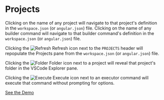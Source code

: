 &nbsp;

# Projects

Clicking on the name of any project will navigate to that project's definition in the `workspace.json` (or `angular.json`) file. Clicking on the name of any builder command will navigate to that builder command's definition in the `workspace.json` (or `angular.json`) file.

Clicking the ![Refresh](https://raw.githubusercontent.com/nrwl/nx-console/ba40a1c4a53d48b89a05a2f0d77a4139f9de6cc2/apps/vscode/src/assets/refresh-light.svg) Refresh icon next to the `PROJECTS` header will repopulate the Projects pane from the `workspace.json` (or `angular.json`) file.

Clicking the ![Folder](https://raw.githubusercontent.com/nrwl/nx-console/ba40a1c4a53d48b89a05a2f0d77a4139f9de6cc2/apps/vscode/src/assets/folder-light.svg) Folder icon next to a project will reveal that project's folder in the VSCode Explorer pane.

Clicking the ![Execute](https://raw.githubusercontent.com/nrwl/nx-console/ba40a1c4a53d48b89a05a2f0d77a4139f9de6cc2/apps/vscode/src/assets/continue-light.svg) Execute icon next to an executor command will execute that command without prompting for options.

[See the Demo](https://youtu.be/ve_N3unDqAg)
